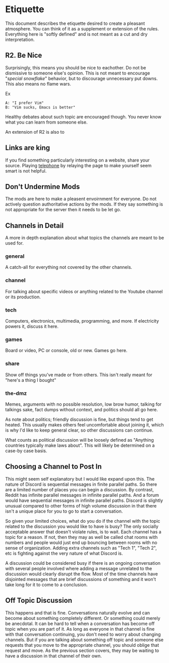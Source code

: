# Etiquette

This document describes the etiquette desired to create a pleasant atmosphere.
You can think of it as a supplement or extension of the rules. Everything here
is "softly defined" and is not meant as a cut and dry interpretation.

## R2. Be Nice
Surprisingly, this means you should be nice to eachother. Do not be dismissive
to someone else's opinion. This is not meant to encourage "*special snowflake*"
behavior, but to discourage unnecessary put downs. This also means no flame
wars.

Ex
```
A: "I prefer Vim"
B: "Vim sucks, Emacs is better"
```

Healthy debates about such topic are encouraged though. You never know what you
can learn from someone else.

An extension of R2 is also to 

## Links are king
If you find something particularly interesting on a website, share your source.
Playing [telephone](https://en.wikipedia.org/wiki/Chinese_whispers) by relaying
the page to make yourself seem smart is not helpful.


## Don't Undermine Mods
The mods are here to make a pleasent envoirnment for everyone. Do not actively
question authoritative actions by the mods. If they say something is not
appropriate for the server then it needs to be let go.


## Channels in Detail
A more in depth explanation about what topics the channels are meant to be used
for.

### general
A catch-all for everything not covered by the other channels.

### channel
For talking about specific videos or anything related to the Youtube channel or
its production.

### tech
Computers, electronics, multimedia, programming, and more. If electricity powers
it, discuss it here.

### games
Board or video, PC or console, old or new. Games go here.

### share
Show off things you've made or from others. This isn't really meant for "here's
a thing I bought"

### the-dmz
Memes, arguments with no possible resolution, low brow humor, talking for
talkings sake, fact dumps without context, and politics should all go here.

As note about politics; friendly discussion is fine, but things tend to get
heated. This usually makes others feel uncomfortable about joining it, which is
why I'd like to keep general clear, so other discussions can continue.

What counts as political discussion will be loosely defined as "Anything
countries typically make laws about". This will likely be determined on a
case-by case basis.




## Choosing a Channel to Post In

This might seem self explanatory but I would like expand upon this. The nature 
of Discord is sequential messages in finite parallel paths. So there are a 
limited number of places you can begin a discussion. By contrast, Reddit has 
infinite parallel messages in infinite parallel paths. And a forum would have 
sequential messages in infinite parallel paths. Discord is slightly unusual 
compared to other forms of high volume discussion in that there isn't a unique 
place for you to go to start a conversation. 

So given your limited choices, what do you do if the channel with the topic 
related to the discussion you would like to have is busy? The only socially 
acceptable answer that doesn't violate rules, is to wait. Each channel has a 
topic for a reason. If not, then they may as well be called chat rooms with 
numbers and people would just end up bouncing between rooms with no sense of 
organization. Adding extra channels such as "Tech 1", "Tech 2", etc is fighting 
against the very nature of what Discord is. 

A discussion could be considered busy if there is an ongoing conversation with 
several people involved where adding a message unrelated to the discussion 
would clearly disrupt the flow. Most of the time channels have disjointed 
messages that are brief discussions of something and it won't take long for it 
to come to a conclusion.

## Off Topic Discussion
This happens and that is fine. Conversations naturally evolve and can become 
about something completely different. Or something could merely be anecdotal. 
It can be hard to tell when a conversation has become off topic when you are 
part of it. As long as everyone in that channel is fine with that conversation 
continuing, you don't need to worry about changing channels. But if you are 
talking about something off topic and someone else requests that you move to 
the appropriate channel, you should oblige that request and move. As the 
previous section covers, they may be waiting to have a discussion in that 
channel of their own.
